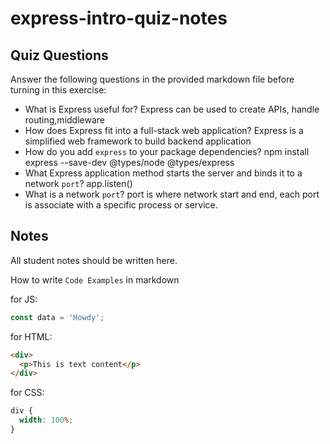 # express-intro-quiz-notes

## Quiz Questions

Answer the following questions in the provided markdown file before turning in this exercise:

- What is Express useful for?
  Express can be used to create APIs, handle routing,middleware
- How does Express fit into a full-stack web application?
  Express is a simplified web framework to build backend application
- How do you add `express` to your package dependencies?
  npm install express --save-dev @types/node @types/express
- What Express application method starts the server and binds it to a network `port`?
  app.listen()
- What is a network `port`?
  port is where network start and end, each port is associate with a specific process or service.

## Notes

All student notes should be written here.

How to write `Code Examples` in markdown

for JS:

```javascript
const data = 'Howdy';
```

for HTML:

```html
<div>
  <p>This is text content</p>
</div>
```

for CSS:

```css
div {
  width: 100%;
}
```
